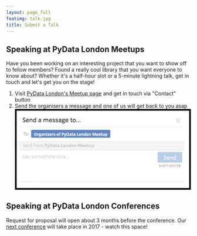 ```yaml
---
layout: page_full
featimg: talk.jpg
title: Submit a Talk
---
```

## Speaking at PyData London Meetups

Have you been working on an interesting project that you want to show off to
fellow members? Found a really cool library that you want everyone to know
about? Whether it's a half-hour slot or a 5-minute lightning talk, get in touch
and let's get you on the stage! 

1. Visit [PyData London's Meetup page](http://www.meetup.com/PyData-London-Meetup/)
   and get in touch via "Contact" button
2. Send the organisers a message and one of us will get back to you asap 
![contact_us_image](/img/contact_us_meetup_box.jpg)

## Speaking at PyData London Conferences

Request for proposal will open about 3 months before the conference. Our [next
conference](http://pydata.org/london2016/) will take place in 2017 - watch this space!
